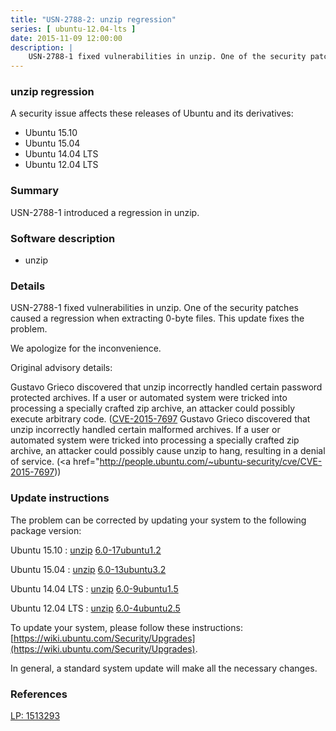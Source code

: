 ```yaml
---
title: "USN-2788-2: unzip regression"
series: [ ubuntu-12.04-lts ]
date: 2015-11-09 12:00:00
description: |
    USN-2788-1 fixed vulnerabilities in unzip. One of the security patches caused a regression when extracting 0-byte files. This update fixes the problem.
--- 
```

 
### unzip regression

A security issue affects these releases of Ubuntu and its derivatives:

* Ubuntu 15.10
* Ubuntu 15.04
* Ubuntu 14.04 LTS
* Ubuntu 12.04 LTS

### Summary

USN-2788-1 introduced a regression in unzip. 

### Software description

* unzip 

### Details

USN-2788-1 fixed vulnerabilities in unzip. One of the security patches caused a regression when extracting 0-byte files. This update fixes the problem.

We apologize for the inconvenience.

Original advisory details:

 Gustavo Grieco discovered that unzip incorrectly handled certain password protected archives. If a user or automated system were tricked into processing a specially crafted zip archive, an attacker could possibly execute arbitrary code. ([CVE-2015-7697](http://people.ubuntu.com/~ubuntu-security/cve/CVE-2015-7696">CVE-2015-7696</a>) Gustavo Grieco discovered that unzip incorrectly handled certain malformed archives. If a user or automated system were tricked into processing a specially crafted zip archive, an attacker could possibly cause unzip to hang, resulting in a denial of service. (<a href="http://people.ubuntu.com/~ubuntu-security/cve/CVE-2015-7697)) 

### Update instructions

The problem can be corrected by updating your system to the following package version:

Ubuntu 15.10
 : [unzip](https://launchpad.net/ubuntu/+source/unzip) <span> [6.0-17ubuntu1.2](https://launchpad.net/ubuntu/+source/unzip/6.0-17ubuntu1.2) </span> 

Ubuntu 15.04
 : [unzip](https://launchpad.net/ubuntu/+source/unzip) <span> [6.0-13ubuntu3.2](https://launchpad.net/ubuntu/+source/unzip/6.0-13ubuntu3.2) </span> 

Ubuntu 14.04 LTS
 : [unzip](https://launchpad.net/ubuntu/+source/unzip) <span> [6.0-9ubuntu1.5](https://launchpad.net/ubuntu/+source/unzip/6.0-9ubuntu1.5) </span> 

Ubuntu 12.04 LTS
 : [unzip](https://launchpad.net/ubuntu/+source/unzip) <span> [6.0-4ubuntu2.5](https://launchpad.net/ubuntu/+source/unzip/6.0-4ubuntu2.5) </span> 

To update your system, please follow these instructions: [https://wiki.ubuntu.com/Security/Upgrades](https://wiki.ubuntu.com/Security/Upgrades).

In general, a standard system update will make all the necessary changes. 

### References

 [LP: 1513293](https://launchpad.net/bugs/1513293)
 
